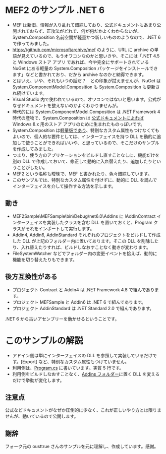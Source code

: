 # MEF2 のサンプル .NET 6
- MEF は新旧、情報が入り乱れて錯綜しており、公式ドキュメントもあまり公開されておらず、正攻法がどれで、何が何だかよくわからないが、System.Composition 名前空間が軽量かつ新しいもののようなので、.NET 6 で作ってみました。
- https://github.com/microsoftarchive/mef のように、URL に archive の単語が見えているので、もうオワコンなのかと思いきや、そこには「.NET 4.5 と Windows ストア アプリ であれば、今や完全にサポートされている NuGet にある軽量の System.Composition パッケージをインストールできます」などと書かれており、だから archive なのかと納得できます。
- とはいえ、いや、それもいつの話だ？　との印象が拭えませんが、NuGet は System.ComponentModel.Composition も System.Composition も更新され続けています。 
- Visual Studio 内で使われているので、オワコンではないと思います。公式がなぜドキュメントを整えないのかよくわかりませんが。
- 時代的には System.ComponentModel.Composition は .NET Framework 4 時代の産物で、System.Composition は [公式ドキュメントによれば](https://docs.microsoft.com/en-us/previous-versions/dotnet/framework/mef/mef-for-net-for-windows-store-apps) Windows 8.x 用のストア アプリのために生まれたものっぽいです。
- System.Composition は[軽量版であり](https://github.com/microsoftarchive/mef/blob/master/Wiki/Home.md#status)、特別なカスタム属性もつけなくてもよいので、個人的な要件としては、インターフェイスを持つ DLL を動的に追加して使うことができればいいや、と思っているので、そこだけのサンプルを作成してみました。
- つまり、使う方のアプリケーションをビルドし直すことなしに、機能だけを別の DLL で作成しておいて、修正して動的に入れ替えたり、追加したりということがしたい。
- MEF2 という名称も曖昧で、MEF と書かれたり、色々錯綜しています。
- このサンプルでは、特別なカスタム属性を付けずに、動的に DLL を読んでインターフェイスを介して操作する方法を示します。

## 動き
- MEF2Sample\MEFSample\bin\Debug\net6.0\Addins に IAddinContract インターフェイスを実装したクラスを含む DLL を置いておくと、Program クラスがそれをインポートして実行します。
- Addin4, Addin6, AddinStandard それぞれのプロジェクトをビルドして作成した DLL が上記のフォルダー内に置いてあります。そこの DLL を削除したり、入れ替えたりすれば、ビルドしなおすことなく動きが変わります。
- FileSystemWatcher などでフォルダー内の変更イベントを拾えば、動的に機能を切り替えたりもできます。

## 後方互換性がある
- プロジェクト Contract と Addin4 は .NET Framework 4.8 で組んであります。
- プロジェクト MEFSample と Addin6 は .NET 6 で組んであります。
- プロジェクト AddinStandard は .NET Standard 2.0 で組んであります。

.NET 6 から古いアセンブリーを動かせるということです。

# このサンプルの解説
- アドイン側は単にインターフェイスの DLL を参照して実装しているだけです。[Export] など、特別なカスタム属性もつけていません。
- 利用側は、[Program.cs](MEF2Sample/Program.cs) に書いています。実質 5 行です。
- 利用側をビルドしなおすことなく、[Addins フォルダー](MEF2Sample/bin/Debug/net6.0/Addins)に置く DLL を変えるだけで挙動が変化します。

## 注意点
公式などドキュメントがなぜか圧倒的に少なく、これが正しいやり方とは限りませんが、動いているので公開します。

## 謝辞
フォーク元の ousttrue さんのサンプルを元に理解し、作成しています。感謝。
